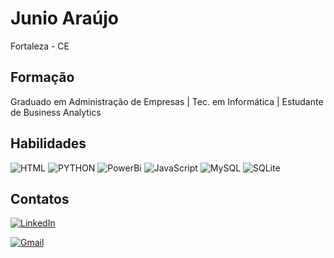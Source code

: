 # Junio Araújo

Fortaleza - CE 


## Formação

Graduado em Administração de Empresas | Tec. em Informática | Estudante de Business Analytics


## Habilidades
![HTML](https://img.shields.io/badge/HTML-Yellow?style=for-the-badge
)
![PYTHON](https://img.shields.io/badge/python-3670A0?style=for-the-badge&logo=python&logoColor=ffdd54)
![PowerBi](https://img.shields.io/badge/POWERBI-black?style=for-the-badge
)
![JavaScript](https://img.shields.io/badge/JavaScript-F7DF1E?style=for-the-badge&logo=javascript&logoColor=black)
![MySQL](https://img.shields.io/badge/MySQL-00000F?style=for-the-badge&logo=mysql&logoColor=white)
![SQLite](https://img.shields.io/badge/SQLite-000?style=for-the-badge&logo=sqlite&logoColor=7405E)
## Contatos

[![LinkedIn](https://img.shields.io/badge/LinkedIn-0077B5?style=for-the-badge&logo=linkedin&logoColor=white)](https://www.linkedin.com/in/juniosantosaraujo/)

[![Gmail](https://img.shields.io/badge/Gmail-D14836?style=for-the-badge&logo=gmail&logoColor=white)](mailto:juniosa7@gmail.com)